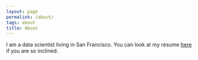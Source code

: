 ```yaml
---
layout: page
permalink: /about/
tags: about
title: About
---
```


I am a data scientist living in San Francisco. You can look at my
resume <a href="{{ site.url }}/spencerboucher.pdf">here</a> if you are so inclined.

